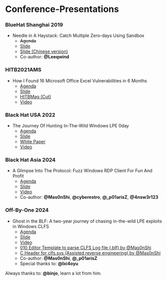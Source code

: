 # Conference-Presentations

### BlueHat Shanghai 2019

* Needle in A Haystack: Catch Multiple Zero-days Using Sandbox
  * ~~Agenda~~
  * [Slide](https://github.com/jq0904/Conference-Presentations/blob/main/BlueHat%20Shanghai%202019/Catch%20Multiple%20Zero-days%20Using%20Sandbox.pdf)
  * [Slide (Chinese version)](https://github.com/jq0904/Conference-Presentations/blob/main/BlueHat%20Shanghai%202019/%E5%A4%A7%E6%B5%B7%E6%8D%9E%E9%92%88%EF%BC%9A%E4%BD%BF%E7%94%A8%E6%B2%99%E7%AE%B1%E6%8D%95%E8%8E%B7%E5%A4%9A%E4%B8%AA%E9%9B%B6%E6%97%A5%E6%BC%8F%E6%B4%9E.pdf)
  * Co-author: **@Leeqwind**

### HITB2021AMS

* How I Found 16 Microsoft Office Excel Vulnerabilities in 6 Months
  * [Agenda](https://archive.conference.hitb.org/hitbsecconf2021ams/sessions/how-i-found-16-microsoft-office-excel-vulnerabilities-in-6-months/)
  * [Slide](https://github.com/jq0904/Conference-Presentations/blob/main/HITB2021AMS/How%20I%20Found%2016%20Microsoft%20Office%20Excel%20Vulnerabilities%20in%206%20Months.pdf)
  * [HITBMag (Cut)](https://github.com/jq0904/Conference-Presentations/blob/main/HITB2021AMS/How%20I%20Found%2016%20Microsoft%20Office%20Excel%20Vulnerabilities%20in%206%20Months-magazine.pdf)
  * [Video](https://www.youtube.com/watch?v=LJohkmj_tzk)

### Black Hat USA 2022

* The Journey Of Hunting In-The-Wild Windows LPE 0day
  * [Agenda](https://www.blackhat.com/us-22/briefings/schedule/#the-journey-of-hunting-in-the-wild-windows-lpe-day-26988)
  * [Slide](https://github.com/jq0904/Conference-Presentations/blob/main/Black%20Hat%20USA%202022/The%20Journey%20Of%20Hunting%20ITW%20Windows%20LPE%200day.pdf)
  * [White Paper](https://github.com/jq0904/Conference-Presentations/blob/main/Black%20Hat%20USA%202022/The%20Journey%20Of%20Hunting%20ITW%20Windows%20LPE%200day-White%20Paper.pdf)
  * [Video](https://www.youtube.com/watch?v=voDpk7nQAyw)

### Black Hat Asia 2024

* A Glimpse Into The Protocol: Fuzz Windows RDP Client For Fun And Profit
  * [Agenda](https://www.blackhat.com/asia-24/briefings/schedule/index.html#a-glimpse-into-the-protocol-fuzz-windows-rdp-client-for-fun-and-profit-37629)
  * [Slide](https://github.com/jq0904/Conference-Presentations/blob/main/Black%20Hat%20Asia%202024/Fuzz%20Windows%20RDP%20Client%20For%20Fun%20And%20Profit.pdf)
  * [Video](https://www.youtube.com/watch?v=I5_v3yRqMVM)
  * Co-author: **@Mas0nShi**, **@cyberestro**, **@_p01arisZ**, **@4nsw3r123**

### Off-By-One 2024

* Ghost in the BLF: A two-year journey of chasing in-the-wild LPE exploits in Windows CLFS
  * [Agenda](https://offbyone.sg/agenda/)
  * [Slide](https://github.com/jq0904/Conference-Presentations/blob/main/Off-By-One%202024/A%20two-year%20journey%20of%20chasing%20in-the-wild%20LPE%20exploits%20in%20Windows%20CLFS.pdf)
  * [Video](https://www.youtube.com/watch?v=tOwSet1RVkU)
  * [010 Editor Template to parse CLFS Log file (.blf) by @Mas0nShi](https://github.com/Mas0nShi/CLFS-Gadgets)
  * [C Header for clfs.sys (Assisted reverse engineering) by @Mas0nShi](https://github.com/Mas0nShi/CLFS-Gadgets)
  * Co-author: **@Mas0nShi**, **@_p01arisZ**
  * Special thanks to: **@lxi4oyu**

Always thanks to: **@binjo**, learn a lot from him.

